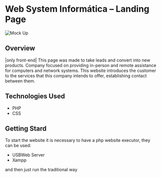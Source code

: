 # Web System Informática – Landing Page

![Mock Up](https://github.com/christianlopessouza/websystem-webpage/blob/main/site.gif?raw=true)

## Overview
|only front-end|
This page was made to take leads and convert into new products.
Company focused on providing in-person and remote assistance for computers and network systems.
This website introduces the customer to the services that this company intends to offer, establishing contact between them.


## Technologies Used
- PHP
- CSS 

## Getting Stard
To start the website it is necessary to have a php website executor, they can be used:

- USBWeb Server
- Xampp

and then just run the traditional way
